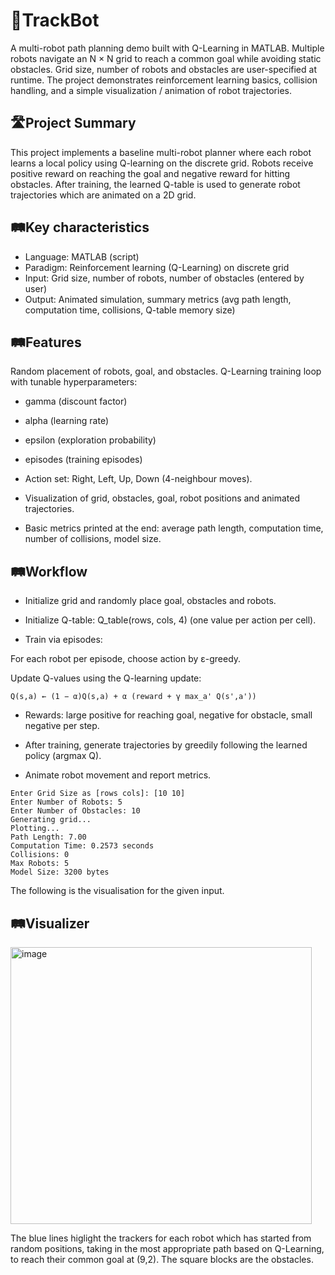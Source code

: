 # 🤖TrackBot
A multi-robot path planning demo built with Q-Learning in MATLAB. Multiple robots navigate an N × N grid to reach a common goal while avoiding static obstacles. 
Grid size, number of robots and obstacles are user-specified at runtime. The project demonstrates reinforcement learning basics, collision handling, and a simple visualization / animation of robot trajectories.

## 🛣️Project Summary

This project implements a baseline multi-robot planner where each robot learns a local policy using Q-learning on the discrete grid. Robots receive positive reward on reaching the goal and negative reward for hitting obstacles. After training, the learned Q-table is used to generate robot trajectories which are animated on a 2D grid.

## 🛤️Key characteristics

* Language: MATLAB (script)
* Paradigm: Reinforcement learning (Q-Learning) on discrete grid
* Input: Grid size, number of robots, number of obstacles (entered by user)
* Output: Animated simulation, summary metrics (avg path length, computation time, collisions, Q-table memory size)

## 🛤️Features
Random placement of robots, goal, and obstacles.
Q-Learning training loop with tunable hyperparameters:

* gamma (discount factor)

* alpha (learning rate)

* epsilon (exploration probability)

* episodes (training episodes)

* Action set: Right, Left, Up, Down (4-neighbour moves).

* Visualization of grid, obstacles, goal, robot positions and animated trajectories.

* Basic metrics printed at the end: average path length, computation time, number of collisions, model size.

## 🛤️Workflow

* Initialize grid and randomly place goal, obstacles and robots.

* Initialize Q-table: Q_table(rows, cols, 4) (one value per action per cell).

* Train via episodes:

For each robot per episode, choose action by ε-greedy.

Update Q-values using the Q-learning update:
```
Q(s,a) ← (1 − α)Q(s,a) + α (reward + γ max_a' Q(s',a'))
```

* Rewards: large positive for reaching goal, negative for obstacle, small negative per step.

* After training, generate trajectories by greedily following the learned policy (argmax Q).

* Animate robot movement and report metrics.

```
Enter Grid Size as [rows cols]: [10 10]
Enter Number of Robots: 5
Enter Number of Obstacles: 10
Generating grid...
Plotting...
Path Length: 7.00
Computation Time: 0.2573 seconds
Collisions: 0
Max Robots: 5
Model Size: 3200 bytes
```
The following is the visualisation for the given input.
## 🛤️Visualizer
<centre> <img width="482" height="443" alt="image" src="https://github.com/user-attachments/assets/f3041aac-a818-4347-aef5-8f35c7ddd8b4" /> <centre>

The blue lines higlight the trackers for each robot which has started from random positions, taking in the most appropriate path based on Q-Learning, to reach their common goal at (9,2).
The square blocks are the obstacles.

